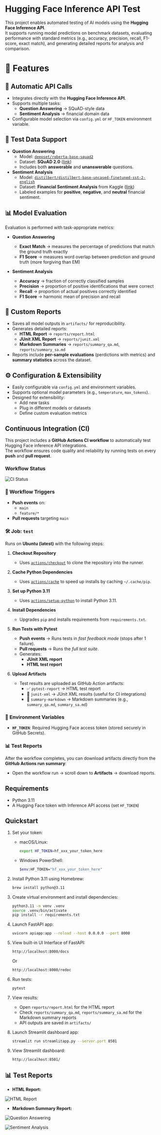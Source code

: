 # Hugging Face Inference API Test

This project enables automated testing of AI models using the **Hugging Face Inference API**.  
It supports running model predictions on benchmark datasets, evaluating performance with standard metrics (e.g., accuracy, precision, recall, F1-score, exact match), and generating detailed reports for analysis and comparison.

# 🚀 Features

## 🔗 Automatic API Calls
- Integrates directly with the **Hugging Face Inference API**.  
- Supports multiple tasks:
  - **Question Answering** → SQuAD-style data
  - **Sentiment Analysis** → financial domain data  
- Configurable model selection via `config.yml` or `HF_TOKEN` environment variable.  

## 📂 Test Data Support
- **Question Answering**  
  - Model: [`deepset/roberta-base-squad2`](https://huggingface.co/deepset/roberta-base-squad2)  
  - Dataset: **SQuAD 2.0** ([link](https://rajpurkar.github.io/SQuAD-explorer/))  
  - Includes both **answerable** and **unanswerable** questions.  
- **Sentiment Analysis**  
  - Model: [`distilbert/distilbert-base-uncased-finetuned-sst-2-english`](https://huggingface.co/distilbert/distilbert-base-uncased-finetuned-sst-2-english)  
  - Dataset: **Financial Sentiment Analysis** from Kaggle ([link](https://www.kaggle.com/datasets/sbhatti/financial-sentiment-analysis))  
  - Labeled examples for **positive**, **negative**, and **neutral** financial sentiment.  

## 📊 Model Evaluation
Evaluation is performed with task-appropriate metrics:

- **Question Answering**
  - **Exact Match** → measures the percentage of predictions that match the ground truth exactly  
  - **F1 Score** → measures word overlap between prediction and ground truth (more forgiving than EM)  

- **Sentiment Analysis**
  - **Accuracy** → fraction of correctly classified samples  
  - **Precision** → proportion of positive identifications that were correct  
  - **Recall** → proportion of actual positives correctly identified  
  - **F1 Score** → harmonic mean of precision and recall  

## 📝 Custom Reports
- Saves all model outputs in `artifacts/` for reproducibility.  
- Generates detailed reports:
  - **HTML Report** → `reports/report.html`
  - **JUnit XML Report** → `reports/junit.xml`
  - **Markdown Summaries** → `reports/summary_qa.md`, `reports/summary_sa.md`  
- Reports include **per-sample evaluations** (perdictions with metrics) and **summary statistics** across the dataset.  

## ⚙️ Configuration & Extensibility
- Easily configurable via `config.yml` and environment variables.  
- Supports optional model parameters (e.g., `temperature`, `max_tokens`).  
- Designed for extensibility:
  - Add new tasks  
  - Plug in different models or datasets  
  - Define custom evaluation metrics  

## Continuous Integration (CI)

This project includes a **GitHub Actions CI workflow** to automatically test Hugging Face inference API integrations.  
The workflow ensures code quality and reliability by running tests on every **push** and **pull request**.

### Workflow Status

![CI Status](https://github.com/jingtechy/huggingface-inference-api-test/actions/workflows/ci.yml/badge.svg)

### 🔄 Workflow Triggers
- **Push events** on:
  - `main`
  - `feature/*`
- **Pull requests** targeting `main`

### 🛠️ Job: `test`
Runs on **Ubuntu (latest)** with the following steps:

1. **Checkout Repository**
   - Uses [`actions/checkout`](https://github.com/actions/checkout) to clone the repository into the runner.

2. **Cache Python Dependencies**
   - Uses [`actions/cache`](https://github.com/actions/cache) to speed up installs by caching `~/.cache/pip`.

3. **Set up Python 3.11**
   - Uses [`actions/setup-python`](https://github.com/actions/setup-python) to install Python 3.11.

4. **Install Dependencies**
   - Upgrades `pip` and installs requirements from `requirements.txt`.

5. **Run Tests with Pytest**
   - **Push events** → Runs tests in *fast feedback mode* (stops after 1 failure).
   - **Pull requests** → Runs the *full test suite*.
   - Generates:
     - **JUnit XML report**
     - **HTML test report**

6. **Upload Artifacts**
   - Test results are uploaded as GitHub Action artifacts:
     - ✅ `pytest-report` → HTML test report
     - 📄 `junit-xml` → JUnit XML results (useful for CI integrations)
     - 📝 `summary-markdown` → Markdown summaries (e.g., `summary_qa.md`, `summary_sa.md`)

### 🔐 Environment Variables
- **`HF_TOKEN`**: Required Hugging Face access token (stored securely in GitHub Secrets).

### 📊 Test Reports
After the workflow completes, you can download artifacts directly from the **GitHub Actions run summary**:
- Open the workflow run → scroll down to **Artifacts** → download reports.

## Requirements
- Python 3.11
- A Hugging Face token with Inference API access (set `HF_TOKEN`)

## Quickstart
1. Set your token:
   - macOS/Linux:
     ```bash
     export HF_TOKEN=hf_xxx_your_token_here
     ```
   - Windows PowerShell:
     ```bash
     $env:HF_TOKEN="hf_xxx_your_token_here"
     ```
2. Install Python 3.11 using Homebrew:  
     ```bash
     brew install python@3.11
     ```   
3. Create virtual environment and install dependencies:
   ```bash
   python3.11 -m venv .venv
   source .venv/bin/activate
   pip install -r requirements.txt
   ```
4. Launch FastAPI app:
   ```bash
   uvicorn apiapp:app --reload --host 0.0.0.0 --port 8000 
   ``` 
5. View built-in UI Interface of FastAPI:
   ```bash
   http://localhost:8000/docs 
   ```  
   Or
    ```bash
   http://localhost:8000/redoc
   ``` 
6. Run tests:
   ```bash
   pytest 
   ```
7. View results:
   - Open `reports/report.html` for the HTML report
   - Check `reports/summary_qa.md`, `reports/summary_sa.md` for the Markdown summary reports
   - API outputs are saved in `artifacts/`

8. Launch Streamlit dashboard app:
   ```bash
   streamlit run streamlitapp.py --server.port 8501 
   ```  
9. View Streamlit dashboard:
   ```bash
   http://localhost:8501/
   ```    

## 📊 Test Reports

- **HTML Report:**

![HTML Report](images/html_report.png)

- **Markdown Summary Report:** 

![Question Answering](images/summary_qa.png)

![Sentiment Analysis](images/summary_sa.png)
       